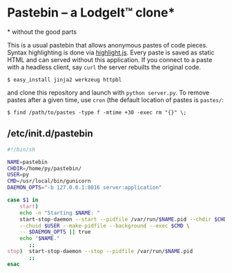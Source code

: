 Pastebin – a LodgeIt™ clone*
============================

\* without the good parts

This is a usual pastebin that allows anonymous pastes of code pieces. Syntax
highlighting is done via [highlight.js][1]. Every paste is saved as static
HTML and can served without this application. If you connect to a paste with
a headless client, say `curl` the server rebuilts the original code.

    $ easy_install jinja2 werkzeug httpbl

and clone this repository and launch with `python server.py`. To remove pastes
after a given time, use `cron` (the default location of pastes is `pastes/`:

    $ find /path/to/pastes -type f -mtime +30 -exec rm "{}" \;

[1]: http://softwaremaniacs.org/soft/highlight/en/

## /etc/init.d/pastebin

```bash
#!/bin/sh

NAME=pastebin
CHDIR=/home/py/pastebin/
USER=py
CMD=/usr/local/bin/gunicorn
DAEMON_OPTS="-b 127.0.0.1:8016 server:application"

case $1 in
    start)
    echo -n "Starting $NAME: "
    start-stop-daemon --start --pidfile /var/run/$NAME.pid --chdir $CHDIR \
    --chuid $USER --make-pidfile --background --exec $CMD \
    -- $DAEMON_OPTS || true
    echo "$NAME."
       ;;
stop)  start-stop-daemon --stop --pidfile /var/run/$NAME.pid
       ;;
esac
```
